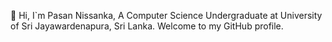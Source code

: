 👋️ Hi, I`m Pasan Nissanka, A Computer Science Undergraduate at University of Sri Jayawardenapura, Sri Lanka.
Welcome to my GitHub profile.
